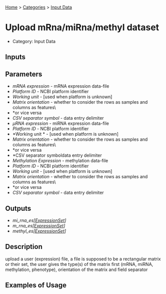 
[Home](../../../index.html) > [Categories](../../index.html) > [Input Data](index.html)

# Upload mRna/miRna/methyl dataset

* Category: Input Data

## Inputs



## Parameters

* *mRNA expression* - mRNA expression data-file
* *Platform ID* - NCBI platform identifier
* *Working unit* -  [used when platform is unknown]
* *Matrix orientation* - whether to consider the rows as samples and columns as features\
* *or vice versa
* *CSV separator symbol* - data entry delimiter
* *μRNA expression* - miRNA expression data-file
* *Platform ID* - NCBI platform identifier
* *Working unit * - [used when platform is unknown]
* *Matrix orientation* - whether to consider the rows as samples and columns as features\
* *or vice versa
* *CSV separator symboldata entry delimiter
* *Methylation Expression* - methylation data-file
* *Platform ID* - NCBI platform identifier
* *Working unit* -  [used when platform is unknown]
* *Matrix orientation* - whether to consider the rows as samples and columns as features\
* *or vice versa
* *CSV separator symbol* - data entry delimiter

## Outputs

* *mi_rna_es[[ExpressionSet](../../../data_types.html#expressionset)]*
* *m_rna_es[[ExpressionSet](../../../data_types.html#expressionset)]*
* *methyl_es[[ExpressionSet](../../../data_types.html#expressionset)]*

## Description

  upload a user (expression) file, a file is supposed to be a rectangular matrix or their set, the user gives the type(s) of the matrix first (mRNA, miRNA, methylation, phenotype), orientation of the matrix and field separator

## Examples of Usage
        